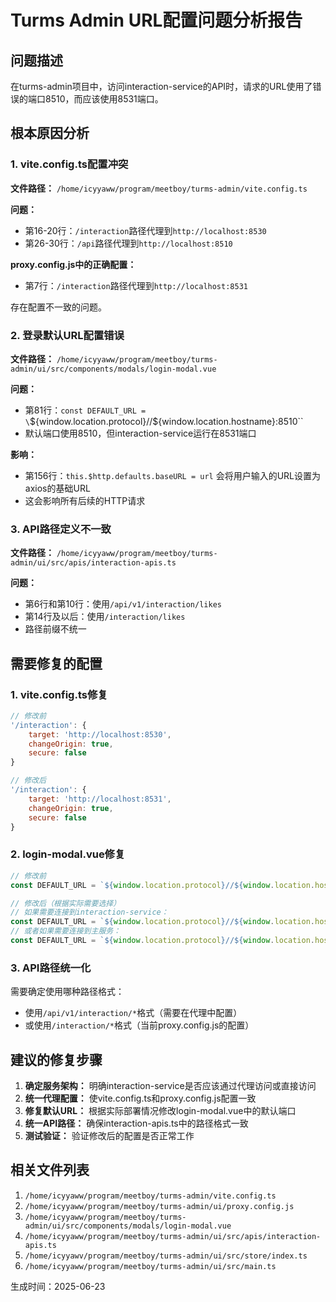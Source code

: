 # Turms Admin URL配置问题分析报告

## 问题描述
在turms-admin项目中，访问interaction-service的API时，请求的URL使用了错误的端口8510，而应该使用8531端口。

## 根本原因分析

### 1. vite.config.ts配置冲突
**文件路径：** `/home/icyyaww/program/meetboy/turms-admin/vite.config.ts`

**问题：**
- 第16-20行：`/interaction`路径代理到`http://localhost:8530`
- 第26-30行：`/api`路径代理到`http://localhost:8510`

**proxy.config.js中的正确配置：**
- 第7行：`/interaction`路径代理到`http://localhost:8531`

存在配置不一致的问题。

### 2. 登录默认URL配置错误
**文件路径：** `/home/icyyaww/program/meetboy/turms-admin/ui/src/components/modals/login-modal.vue`

**问题：**
- 第81行：`const DEFAULT_URL = \`\${window.location.protocol}//\${window.location.hostname}:8510\``
- 默认端口使用8510，但interaction-service运行在8531端口

**影响：**
- 第156行：`this.$http.defaults.baseURL = url` 会将用户输入的URL设置为axios的基础URL
- 这会影响所有后续的HTTP请求

### 3. API路径定义不一致
**文件路径：** `/home/icyyaww/program/meetboy/turms-admin/ui/src/apis/interaction-apis.ts`

**问题：**
- 第6行和第10行：使用`/api/v1/interaction/likes`
- 第14行及以后：使用`/interaction/likes`
- 路径前缀不统一

## 需要修复的配置

### 1. vite.config.ts修复
```javascript
// 修改前
'/interaction': {
    target: 'http://localhost:8530',
    changeOrigin: true,
    secure: false
}

// 修改后
'/interaction': {
    target: 'http://localhost:8531',
    changeOrigin: true,
    secure: false
}
```

### 2. login-modal.vue修复
```javascript
// 修改前
const DEFAULT_URL = `${window.location.protocol}//${window.location.hostname}:8510`;

// 修改后（根据实际需要选择）
// 如果需要连接到interaction-service：
const DEFAULT_URL = `${window.location.protocol}//${window.location.hostname}:8531`;
// 或者如果需要连接到主服务：
const DEFAULT_URL = `${window.location.protocol}//${window.location.hostname}:8510`;
```

### 3. API路径统一化
需要确定使用哪种路径格式：
- 使用`/api/v1/interaction/*`格式（需要在代理中配置）
- 或使用`/interaction/*`格式（当前proxy.config.js的配置）

## 建议的修复步骤

1. **确定服务架构：** 明确interaction-service是否应该通过代理访问或直接访问
2. **统一代理配置：** 使vite.config.ts和proxy.config.js配置一致
3. **修复默认URL：** 根据实际部署情况修改login-modal.vue中的默认端口
4. **统一API路径：** 确保interaction-apis.ts中的路径格式一致
5. **测试验证：** 验证修改后的配置是否正常工作

## 相关文件列表
1. `/home/icyyaww/program/meetboy/turms-admin/vite.config.ts`
2. `/home/icyyaww/program/meetboy/turms-admin/ui/proxy.config.js`
3. `/home/icyyaww/program/meetboy/turms-admin/ui/src/components/modals/login-modal.vue`
4. `/home/icyyaww/program/meetboy/turms-admin/ui/src/apis/interaction-apis.ts`
5. `/home/icyyawv/program/meetboy/turms-admin/ui/src/store/index.ts`
6. `/home/icyyaww/program/meetboy/turms-admin/ui/src/main.ts`

生成时间：2025-06-23